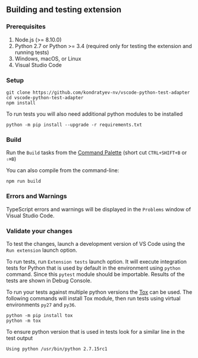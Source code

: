 ## Building and testing extension

### Prerequisites

1. Node.js (>= 8.10.0)
1. Python 2.7 or Python >= 3.4 (required only for testing the extension and running tests)
1. Windows, macOS, or Linux
1. Visual Studio Code

### Setup

```shell
git clone https://github.com/kondratyev-nv/vscode-python-test-adapter
cd vscode-python-test-adapter
npm install
```

To run tests you will also need additional python modules to be installed
```shell
python -m pip install --upgrade -r requirements.txt
```

### Build

Run the `Build` tasks from the [Command Palette](https://code.visualstudio.com/docs/editor/tasks) (short cut `CTRL+SHIFT+B` or `⇧⌘B`)

You can also compile from the command-line:

```shell
npm run build
```

### Errors and Warnings

TypeScript errors and warnings will be displayed in the `Problems` window of Visual Studio Code.

### Validate your changes

To test the changes, launch a development version of VS Code using the `Run extension` launch option.

To run tests, run `Extension tests` launch option. It will execute integration tests for Python that is used by default in the environment using `python` command. Since this `pytest` module should be importable. Results of the tests are shown in Debug Console.

To run your tests against multiple python versions the [Tox](https://tox.readthedocs.io/en/latest/) can be used. The following commands will install Tox module, then run tests using virtual environments `py27` and `py36`. 

```shell
python -m pip install tox
python -m tox
```

To ensure python version that is used in tests look for a similar line in the test output

```
Using python /usr/bin/python 2.7.15rc1
```

